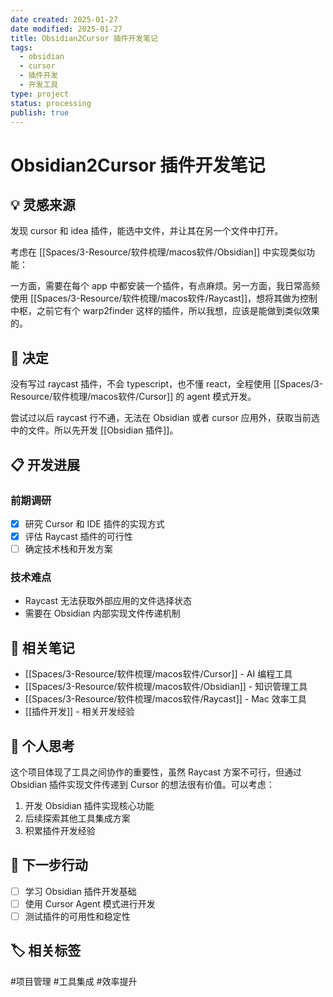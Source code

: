 ```yaml
---
date created: 2025-01-27
date modified: 2025-01-27
title: Obsidian2Cursor 插件开发笔记
tags:
  - obsidian
  - cursor
  - 插件开发
  - 开发工具
type: project
status: processing
publish: true
---
```


# Obsidian2Cursor 插件开发笔记

## 💡 灵感来源

发现 cursor 和 idea 插件，能选中文件，并让其在另一个文件中打开。

考虑在 [[Spaces/3-Resource/软件梳理/macos软件/Obsidian]] 中实现类似功能：

一方面，需要在每个 app 中都安装一个插件，有点麻烦。另一方面，我日常高频使用 [[Spaces/3-Resource/软件梳理/macos软件/Raycast]]，想将其做为控制中枢，之前它有个 warp2finder 这样的插件，所以我想，应该是能做到类似效果的。

## 🎯 决定

没有写过 raycast 插件，不会 typescript，也不懂 react，全程使用 [[Spaces/3-Resource/软件梳理/macos软件/Cursor]] 的 agent 模式开发。

尝试过以后 raycast 行不通，无法在 Obsidian 或者 cursor 应用外，获取当前选中的文件。所以先开发 [[Obsidian 插件]]。

## 📋 开发进展

### 前期调研
- [x] 研究 Cursor 和 IDE 插件的实现方式
- [x] 评估 Raycast 插件的可行性
- [ ] 确定技术栈和开发方案

### 技术难点
- Raycast 无法获取外部应用的文件选择状态
- 需要在 Obsidian 内部实现文件传递机制

## 🔗 相关笔记

- [[Spaces/3-Resource/软件梳理/macos软件/Cursor]] - AI 编程工具
- [[Spaces/3-Resource/软件梳理/macos软件/Obsidian]] - 知识管理工具  
- [[Spaces/3-Resource/软件梳理/macos软件/Raycast]] - Mac 效率工具
- [[插件开发]] - 相关开发经验

## 💭 个人思考

这个项目体现了工具之间协作的重要性，虽然 Raycast 方案不可行，但通过 Obsidian 插件实现文件传递到 Cursor 的想法很有价值。可以考虑：

1. 开发 Obsidian 插件实现核心功能
2. 后续探索其他工具集成方案
3. 积累插件开发经验

## 🎯 下一步行动

- [ ] 学习 Obsidian 插件开发基础
- [ ] 使用 Cursor Agent 模式进行开发
- [ ] 测试插件的可用性和稳定性

## 🏷️ 相关标签

#项目管理 #工具集成 #效率提升